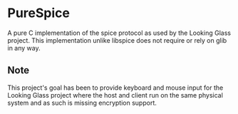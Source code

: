 # PureSpice

A pure C implementation of the spice protocol as used by the Looking Glass
project. This implementation unlike libspice does not require or rely on glib in
any way.

## Note

This project's goal has been to provide keyboard and mouse input for the Looking
Glass project where the host and client run on the same physical system and as
such is missing encryption support.
